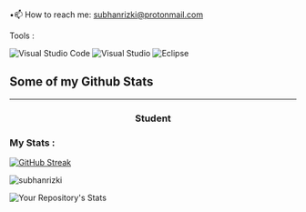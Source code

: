 
 •📫 How to reach me: subhanrizki@protonmail.com</p>
 Tools :
 
![Visual Studio Code](https://img.shields.io/badge/Visual%20Studio%20Code-0078d7.svg?style=for-the-badge&logo=visual-studio-code&logoColor=white)
![Visual Studio](https://img.shields.io/badge/Visual%20Studio-5C2D91.svg?style=for-the-badge&logo=visual-studio&logoColor=white)
![Eclipse](https://img.shields.io/badge/Eclipse-FE7A16.svg?style=for-the-badge&logo=Eclipse&logoColor=white)

## Some of my Github Stats
---
<h3 align="center">Student</h3>


### My Stats :

[![GitHub Streak](https://github-readme-streak-stats.herokuapp.com?user=subhanrizki&theme=highcontrast)](https://git.io/streak-stats)


<p align=left> <img src=https://komarev.com/ghpvc/?username=subhanrizki alt=subhanrizki /> </p>


![Your Repository's Stats](https://github-readme-stats.vercel.app/api/top-langs/?username=subhanrizki&theme=blue-green)

